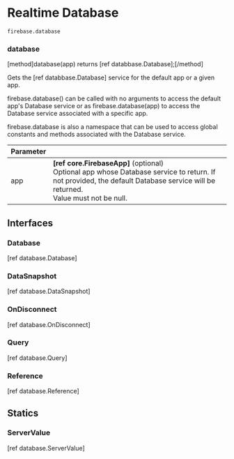 # Realtime Database		
 		
```		
firebase.database		
```		
 		
### database		
[method]database(app) returns [ref databbase.Database];[/method]		
 		
Gets the [ref databbase.Database] service for the default app or a given app.		
 		
firebase.database() can be called with no arguments to access the default app's Database service or as firebase.database(app) to access the Database service associated with a specific app.		
 		
firebase.database is also a namespace that can be used to access global constants and methods associated with the Database service.		
 		
| Parameter |         |		
| --------- | ------- |		
| app  | **[ref core.FirebaseApp]** (optional) <br /> Optional app whose Database service to return. If not provided, the default Database service will be returned. <br /> Value must not be null. |		
 		
## Interfaces		
 		
### Database		
 		
[ref database.Database]
 		
### DataSnapshot		

[ref database.DataSnapshot]
 		
### OnDisconnect		

[ref database.OnDisconnect]
 		
### Query		
 		
[ref database.Query]
 		
### Reference		
 		
[ref database.Reference]
 		
## Statics		
 		
### ServerValue		
 		
[ref database.ServerValue]
